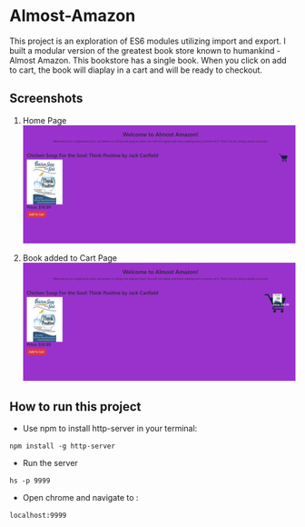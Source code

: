 # Almost-Amazon
This project is an exploration of ES6 modules utilizing import and export. I built a modular version of the greatest book store known to humankind - Almost Amazon. This bookstore has a single book. When you click on add to cart, the book will diaplay in a cart and will be ready to checkout.


## Screenshots
1. Home Page
![main screen shot](./screenshots/initialpage.png)

2. Book added to Cart Page
![main screen shot](./screenshots/almost-amazon.png)


## How to run this project
* Use npm to install http-server in your terminal:
```
npm install -g http-server
```
* Run the server
```
hs -p 9999
```
* Open chrome and navigate to :
```
localhost:9999
```
